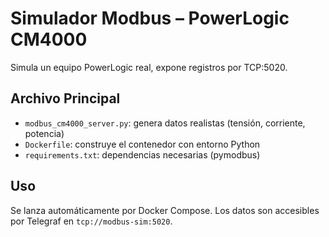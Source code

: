 # Simulador Modbus – PowerLogic CM4000

Simula un equipo PowerLogic real, expone registros por TCP:5020.

## Archivo Principal

- `modbus_cm4000_server.py`: genera datos realistas (tensión, corriente, potencia)
- `Dockerfile`: construye el contenedor con entorno Python
- `requirements.txt`: dependencias necesarias (pymodbus)

## Uso

Se lanza automáticamente por Docker Compose.
Los datos son accesibles por Telegraf en `tcp://modbus-sim:5020`.
